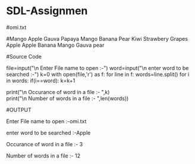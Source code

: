 # SDL-Assignmen

#omi.txt

#Mango Apple Gauva Papaya Mango Banana Pear Kiwi Strawbery Grapes Apple Apple Banana Mango Gauva pear 


#Source Code

file=input("\n Enter File name to open :-")
word=input("\n enter word to be searched :-")
k=0
with open(file,'r') as f:
    for line in f:
        words=line.split()
        for i in words:
            if(i==word):
                k=k+1
                
print("\n Occurance of word in a file :- ",k)                
print("\n Number of words in a file :- ",len(words))
           

#OUTPUT

Enter File name to open :-omi.txt

 enter word to be searched :-Apple

 Occurance of word in a file :-  3

 Number of words in a file :-  12


